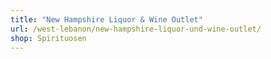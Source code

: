 ```yaml
---
title: "New Hampshire Liquor & Wine Outlet"
url: /west-lebanon/new-hampshire-liquor-und-wine-outlet/
shop: Spirituosen
---
```

